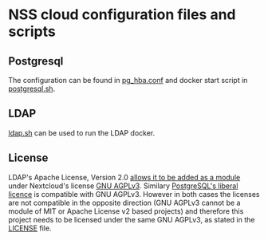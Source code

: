 # NSS cloud configuration files and scripts

## Postgresql
The configuration can be found in [pg_hba.conf](pg_hba.conf) and docker start script in [postgresql.sh](postgresql.sh).

## LDAP
[ldap.sh](ldap.sh) can be used to run the LDAP docker.

## License
LDAP's Apache License, Version 2.0 [allows it to be added as a module](https://www.apache.org/licenses/GPL-compatibility.html) under Nextcloud's license [GNU AGPLv3](https://github.com/nextcloud/server/blob/master/COPYING). Similary [PostgreSQL's liberal licence](Postgresql) is compatible with GNU AGPLv3. However in both cases the licenses are not compatible in the opposite direction (GNU AGPLv3 cannot be a module of MIT or Apache License v2 based projects) and therefore this project needs to be licensed under the same GNU AGPLv3, as stated in the [LICENSE](../LICENSE) file.